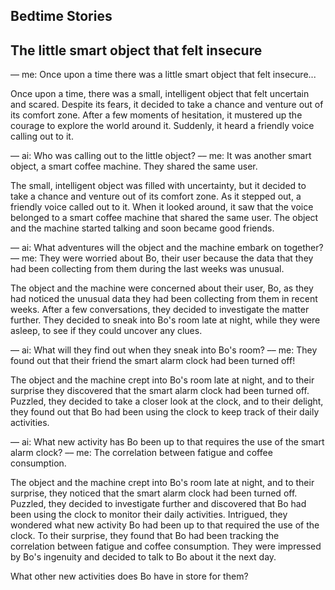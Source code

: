 ## Bedtime Stories

## The little smart object that felt insecure

–– me: Once upon a time there was a little smart object that felt insecure...

Once upon a time, there was a small, intelligent object that felt uncertain and scared. Despite its fears, it decided to take a chance and venture out of its comfort zone. After a few moments of hesitation, it mustered up the courage to explore the world around it. Suddenly, it heard a friendly voice calling out to it.

–– ai: Who was calling out to the little object?
–– me: It was another smart object, a smart coffee machine. They shared the same user.

The small, intelligent object was filled with uncertainty, but it decided to take a chance and venture out of its comfort zone. As it stepped out, a friendly voice called out to it. When it looked around, it saw that the voice belonged to a smart coffee machine that shared the same user. The object and the machine started talking and soon became good friends.

–– ai: What adventures will the object and the machine embark on together?
–– me: They were worried about Bo, their user because the data that they had been collecting from them during the last weeks was unusual.

The object and the machine were concerned about their user, Bo, as they had noticed the unusual data they had been collecting from them in recent weeks. After a few conversations, they decided to investigate the matter further. They decided to sneak into Bo's room late at night, while they were asleep, to see if they could uncover any clues.

–– ai: What will they find out when they sneak into Bo's room?
–– me: They found out that their friend the smart alarm clock had been turned off!

The object and the machine crept into Bo's room late at night, and to their surprise they discovered that the smart alarm clock had been turned off. Puzzled, they decided to take a closer look at the clock, and to their delight, they found out that Bo had been using the clock to keep track of their daily activities.

–– ai: What new activity has Bo been up to that requires the use of the smart alarm clock?
–– me: The correlation between fatigue and coffee consumption.

The object and the machine crept into Bo's room late at night, and to their surprise, they noticed that the smart alarm clock had been turned off. Puzzled, they decided to investigate further and discovered that Bo had been using the clock to monitor their daily activities. Intrigued, they wondered what new activity Bo had been up to that required the use of the clock. To their surprise, they found that Bo had been tracking the correlation between fatigue and coffee consumption. They were impressed by Bo's ingenuity and decided to talk to Bo about it the next day.

What other new activities does Bo have in store for them?

